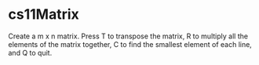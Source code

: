 # cs11Matrix
Create a m x n matrix. Press T to transpose the matrix, R to multiply all the elements of the matrix together, C to find the smallest element of each line, and Q to quit. 
